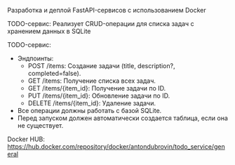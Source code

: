 Разработка и деплой FastAPI-сервисов с использованием Docker

TODO-сервис: Реализует CRUD-операции для списка задач с
хранением данных в SQLite

TODO-сервис:
- Эндпоинты:
  - POST /items: Создание задачи (title, description?, completed=false).
  - GET /items: Получение списка всех задач.
  - GET /items/{item_id}: Получение задачи по ID.
  - PUT /items/{item_id}: Обновление задачи по ID.
  - DELETE /items/{item_id}: Удаление задачи.
- Все операции должны работать с базой SQLite.
- Перед запуском должен автоматически создается таблица, если она не
существует.


Docker HUB: https://hub.docker.com/repository/docker/antondubrovin/todo_service/general
